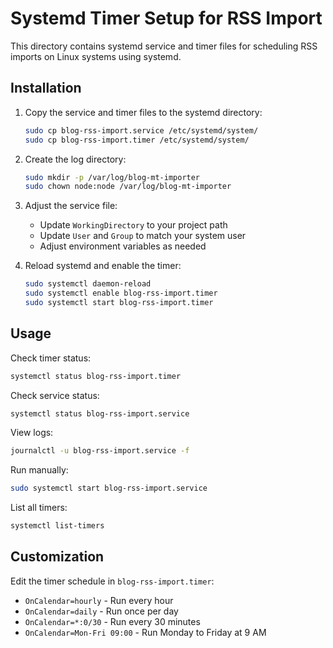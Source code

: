# Systemd Timer Setup for RSS Import

This directory contains systemd service and timer files for scheduling RSS imports on Linux systems using systemd.

## Installation

1. Copy the service and timer files to the systemd directory:
   ```bash
   sudo cp blog-rss-import.service /etc/systemd/system/
   sudo cp blog-rss-import.timer /etc/systemd/system/
   ```

2. Create the log directory:
   ```bash
   sudo mkdir -p /var/log/blog-mt-importer
   sudo chown node:node /var/log/blog-mt-importer
   ```

3. Adjust the service file:
   - Update `WorkingDirectory` to your project path
   - Update `User` and `Group` to match your system user
   - Adjust environment variables as needed

4. Reload systemd and enable the timer:
   ```bash
   sudo systemctl daemon-reload
   sudo systemctl enable blog-rss-import.timer
   sudo systemctl start blog-rss-import.timer
   ```

## Usage

Check timer status:
```bash
systemctl status blog-rss-import.timer
```

Check service status:
```bash
systemctl status blog-rss-import.service
```

View logs:
```bash
journalctl -u blog-rss-import.service -f
```

Run manually:
```bash
sudo systemctl start blog-rss-import.service
```

List all timers:
```bash
systemctl list-timers
```

## Customization

Edit the timer schedule in `blog-rss-import.timer`:
- `OnCalendar=hourly` - Run every hour
- `OnCalendar=daily` - Run once per day
- `OnCalendar=*:0/30` - Run every 30 minutes
- `OnCalendar=Mon-Fri 09:00` - Run Monday to Friday at 9 AM